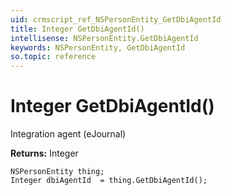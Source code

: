 ```yaml
---
uid: crmscript_ref_NSPersonEntity_GetDbiAgentId
title: Integer GetDbiAgentId()
intellisense: NSPersonEntity.GetDbiAgentId
keywords: NSPersonEntity, GetDbiAgentId
so.topic: reference
---
```


# Integer GetDbiAgentId()

Integration agent (eJournal)

**Returns:** Integer

```crmscript
NSPersonEntity thing;
Integer dbiAgentId  = thing.GetDbiAgentId();
```

